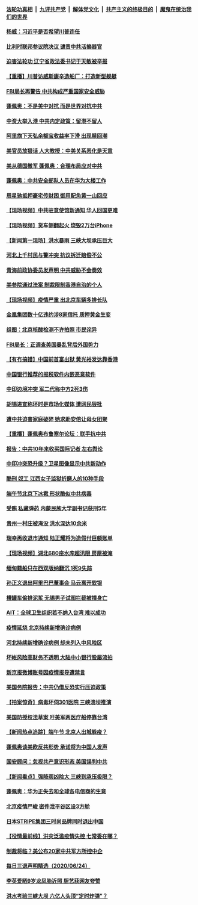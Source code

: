 

####  [法轮功真相](../../../../basic/blob/master/README.md?t=06260902) &nbsp;|&nbsp; [九评共产党](../../../../9ping.md/blob/master/README.md?t=06260902) &nbsp;|&nbsp; [解体党文化](../../../../jtdwh.md/blob/master/README.md?t=06260902)  &nbsp;|&nbsp; [共产主义的终极目的](../../../../gczydzjmd.md/blob/master/README.md?t=06260902) &nbsp;|&nbsp; [魔鬼在统治我们的世界](../../../../mgztzwmdsj.md/blob/master/README.md?t=06260902) 

#### [杨威：习近平是否希望川普连任](../pages/nsc413/n12212800.md?t=06260902) 

#### [比利时联邦参议院决议 谴责中共活摘器官](../pages/nsc413/n12212777.md?t=06260902) 

#### [迫害法轮功 辽宁省政法委书记于天敏被举报](../pages/nsc413/n12211963.md?t=06260902) 

#### [【重播】川普访威斯康辛造船厂：打造新型舰艇](../pages/nsc413/n12212397.md?t=06260902) 

#### [FBI局长再警告 中共构成严重国家安全威胁](../pages/nsc413/n12212610.md?t=06260902) 

#### [蓬佩奥：不是美中对抗 而是世界对抗中共](../pages/nsc413/n12212375.md?t=06260902) 

#### [中资大举入港 中共内定政策：留港不留人](../pages/nsc413/n12212567.md?t=06260902) 

#### [阿里旗下天弘余额宝收益率下滑 出现赎回潮](../pages/nsc413/n12212300.md?t=06260902) 

#### [美官员放狠话 人大教授：中美关系恶化是天意](../pages/nsc413/n12212270.md?t=06260902) 

#### [美从德国撤军 蓬佩奥：合理布局应对中共](../pages/nsc413/n12212499.md?t=06260902) 

#### [蓬佩奥：中共安全部队人员在华为大楼工作](../pages/nsc413/n12212439.md?t=06260902) 

#### [周星驰抵押豪宅传财困 御用配角黄一山回应](../pages/nsc413/n12212271.md?t=06260902) 

#### [【现场视频】中共驻意使馆新通知 华人回国更难](../pages/nsc413/n12212440.md?t=06260902) 

#### [【现场视频】货车侧翻起火 烧毁2万台iPhone](../pages/nsc413/n12212396.md?t=06260902) 

#### [【新闻第一现场】洪水暴雨 三峡大坝承压巨大](../pages/nsc413/n12211952.md?t=06260902) 

#### [河北上千村民与警冲突 抗议拆迁赔偿不公](../pages/nsc413/n12212312.md?t=06260902) 

#### [青海前政协委员发声明 中共威胁不会奏效](../pages/nsc413/n12212081.md?t=06260902) 

#### [美参院通过法案 制裁限制香港自治的个人](../pages/nsc413/n12212374.md?t=06260902) 

#### [【现场视频】疫情严重 出北京车辆多排长队](../pages/nsc413/n12212227.md?t=06260902) 

#### [金凰集团数十亿违约涉8家信托 质押黄金生变](../pages/nsc413/n12212063.md?t=06260902) 

#### [组图：北京核酸检测不许拍照 市民诧异](../pages/nsc413/n12211860.md?t=06260902) 

#### [FBI局长：正调查美国暴乱背后外国势力](../pages/nsc413/n12212191.md?t=06260902) 

#### [【有冇搞错】中国前首富出狱 黄光裕发达靠香港](../pages/nsc413/n12212212.md?t=06260902) 

#### [中国银行推荐的报税软件内嵌恶意软件](../pages/nsc413/n12212110.md?t=06260902) 

#### [中印边境冲突 军二代称中方2死3伤](../pages/nsc413/n12212175.md?t=06260902) 

#### [胡锡进宣称环时是市场化媒体 遭网民狠批](../pages/nsc413/n12211888.md?t=06260902) 

#### [遭中共迫害家庭破碎 她求助安倍让母女团聚](../pages/nsc413/n12211978.md?t=06260902) 

#### [【重播】蓬佩奥布鲁塞尔论坛：联手抗中共](../pages/nsc413/n12211937.md?t=06260902) 

#### [报告：中共10年来收买国际记者 左右舆论](../pages/nsc413/n12211954.md?t=06260902) 


#### [中印冲突恐升级？卫星图像显示中共新动作](../pages/nsc413/n12211793.md?t=06260902) 

#### [酷刑 奴工 江西女子监狱折磨人的10种手段](../pages/nsc413/n12209591.md?t=06260902) 

#### [端午节北京下冰雹 形状酷似中共病毒](../pages/nsc413/n12211676.md?t=06260902) 

#### [受贿 私藏弹药 内蒙民族大学副书记获刑5年](../pages/nsc413/n12211294.md?t=06260902) 

#### [贵州一村庄被淹没 洪水深达10余米](../pages/nsc413/n12211486.md?t=06260902) 

#### [瑞幸再收退市通知 陆正耀将为造假付巨额账单](../pages/nsc413/n12211075.md?t=06260902) 

#### [【现场视频】湖北680座水库超汛限 房屋被淹](../pages/nsc413/n12211217.md?t=06260902) 

#### [缅甸籍船只在西双版纳翻沉 1死9失踪](../pages/nsc413/n12211562.md?t=06260902) 

#### [孙正义退出阿里巴巴董事会 马云离开软银](../pages/nsc413/n12211625.md?t=06260902) 

#### [槽罐车偷排泥浆 无锡男子试图拦截被撞身亡](../pages/nsc413/n12211524.md?t=06260902) 

#### [AIT：全球卫生组织若不纳入台湾 难以成功](../pages/nsc413/n12211166.md?t=06260902) 

#### [疫情延烧 北京持续新增确诊病例](../pages/nsc413/n12211104.md?t=06260902) 

#### [河北持续新增确诊病例 却未列入中风险区](../pages/nsc413/n12210981.md?t=06260902) 

#### [坏帐风险高财务不透明 大陆中小银行股屡流拍](../pages/nsc413/n12210606.md?t=06260902) 

#### [新京报微博账号因疫情报导遭禁言](../pages/nsc413/n12211090.md?t=06260902) 

#### [美国务院报告：中共仍借反恐实行压迫政策](../pages/nsc413/n12211187.md?t=06260902) 

#### [【拍案惊奇】病毒环伺301医院 三峡溃坝推演](../pages/nsc413/n12211003.md?t=06260902) 

#### [美国防授权法草案 吁美军两医疗船停靠台湾](../pages/nsc413/n12210892.md?t=06260902) 

#### [【新闻热点追踪】端午节 北京人出城躲疫？](../pages/nsc413/n12211079.md?t=06260902) 

#### [蓬佩奥谈美欧反共形势 承诺将为中国人发声](../pages/nsc413/n12210798.md?t=06260902) 

#### [国安顾问：忽视共产意识形态 美国误判中共](../pages/nsc413/n12210262.md?t=06260902) 

#### [【新闻看点】强降雨凶险大 三峡到承压极限？](../pages/nsc413/n12210002.md?t=06260902) 

#### [蓬佩奥：华为正失去和全球各电信商的生意](../pages/nsc413/n12210172.md?t=06260902) 

#### [北京疫情严峻 密件泄平谷区设3方舱](../pages/nsc413/n12210278.md?t=06260902) 

#### [日本STRIPE集团三时尚品牌同时退出中国](../pages/nsc413/n12210423.md?t=06260902) 

#### [【役情最前线】洪灾泛滥疫情失控 七常委在哪？](../pages/nsc413/n12209889.md?t=06260902) 

#### [制裁将临？美公布20家中共军方所控中企](../pages/nsc413/n12210247.md?t=06260902) 

#### [每日三退声明精选（2020/06/24）](../pages/nsc413/n12210494.md?t=06260902) 

#### [李英爱晒9岁龙凤胎近照 厨艺获网友夸赞](../pages/nsc413/n12210389.md?t=06260902) 

#### [洪水考验三峡大坝 六亿人头顶“定时炸弹”？](../pages/nsc413/n12210179.md?t=06260902) 

